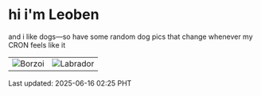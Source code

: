 # hi i'm Leoben

and i like dogs—so have some random dog pics that change whenever my CRON feels like it

|  |  |
|--------|----------|
| ![Borzoi](https://random-dog-vercel.vercel.app/api/random-borzoi?v=1750011955) | ![Labrador](https://random-dog-vercel.vercel.app/api/random-labrador?v=1750011955) |

Last updated: 2025-06-16 02:25 PHT
